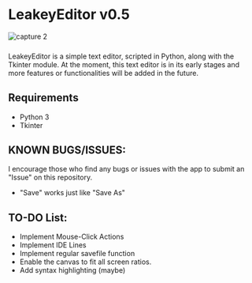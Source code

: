 # LeakeyEditor v0.5
![capture 2](https://user-images.githubusercontent.com/19377786/47116574-ff1a2700-d22f-11e8-849d-a7ff4fbc6628.JPG)
###
LeakeyEditor is a simple text editor, scripted in Python, along with the Tkinter module. At the moment, this text editor is in its early stages and more features or functionalities will be added in the future.

## Requirements
* Python 3
* Tkinter

## KNOWN BUGS/ISSUES:
I encourage those who find any bugs or issues with the app to submit an "Issue" on this repository.
* "Save" works just like "Save As"

## TO-DO List:
* Implement Mouse-Click Actions
* Implement IDE Lines
* Implement regular savefile function
* Enable the canvas to fit all screen ratios.
* Add syntax highlighting (maybe) 
